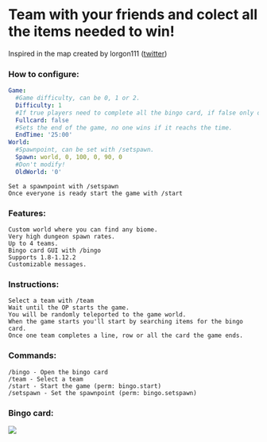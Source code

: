 # Team with your friends and colect all the items needed to win!

Inspired in the map created by lorgon111 ([twitter](https://twitter.com/lorgon111))

### How to configure:

```yaml
Game:
  #Game difficulty, can be 0, 1 or 2.
  Difficulty: 1
  #If true players need to complete all the bingo card, if false only one line or row.
  Fullcard: false
  #Sets the end of the game, no one wins if it reachs the time.
  EndTime: '25:00'
World:
  #Spawnpoint, can be set with /setspawn.
  Spawn: world, 0, 100, 0, 90, 0
  #Don't modify!
  OldWorld: '0'
```
    Set a spawnpoint with /setspawn
    Once everyone is ready start the game with /start

### Features:

    Custom world where you can find any biome.
    Very high dungeon spawn rates.
    Up to 4 teams.
    Bingo card GUI with /bingo
    Supports 1.8-1.12.2
    Customizable messages.


### Instructions:

    Select a team with /team
    Wait until the OP starts the game.
    You will be randomly teleported to the game world.
    When the game starts you'll start by searching items for the bingo card.
    Once one team completes a line, row or all the card the game ends.

### Commands:

    /bingo - Open the bingo card
    /team - Select a team
    /start - Start the game (perm: bingo.start)
    /setspawn - Set the spawnpoint (perm: bingo.setspawn)

### Bingo card:

![](https://i.gyazo.com/dc8e0e6e0c331e0159e59d438f197c42.png)
